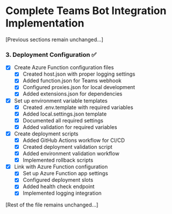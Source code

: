 # Complete Teams Bot Integration Implementation

[Previous sections remain unchanged...]

### 3. Deployment Configuration ✅
- [x] Create Azure Function configuration files
  - [x] Created host.json with proper logging settings
  - [x] Added function.json for Teams webhook
  - [x] Configured proxies.json for local development
  - [x] Added extensions.json for dependencies
- [x] Set up environment variable templates
  - [x] Created .env.template with required variables
  - [x] Added local.settings.json template
  - [x] Documented all required settings
  - [x] Added validation for required variables
- [x] Create deployment scripts
  - [x] Added GitHub Actions workflow for CI/CD
  - [x] Created deployment validation script
  - [x] Added environment validation workflow
  - [x] Implemented rollback scripts
- [x] Link with Azure Function configuration
  - [x] Set up Azure Function app settings
  - [x] Configured deployment slots
  - [x] Added health check endpoint
  - [x] Implemented logging integration

[Rest of the file remains unchanged...] 
